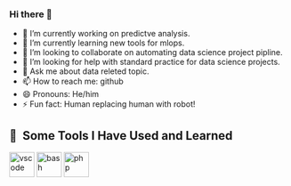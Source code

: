 ### Hi there 👋

<!--
**doctormachine/doctormachine** is a ✨ _special_ ✨ repository because its `README.md` (this file) appears on your GitHub profile.
-->

- 🔭 I’m currently working on predictve analysis.
- 🌱 I’m currently learning new tools for mlops.
- 👯 I’m looking to collaborate on automating data science project pipline.
- 🤔 I’m looking for help with standard practice for data science projects.
- 💬 Ask me about data releted topic.
- 📫 How to reach me: github
- 😄 Pronouns: He/him
- ⚡ Fun fact: Human replacing human with robot!

<h2> 🚀 &nbsp;Some Tools I Have Used and Learned</h2>
<p align="left">
<img src="https://cdn.jsdelivr.net/gh/devicons/devicon/icons/vscode/vscode-original.svg" alt="vscode" width="45" height="45"/>
<img src="https://cdn.jsdelivr.net/gh/devicons/devicon/icons/bash/bash-original.svg" alt="bash" width="45" height="45"/>
<img src="https://cdn.jsdelivr.net/gh/devicons/devicon/icons/php/php-original.svg" alt="php" width="45" height="45"/>
</p>
